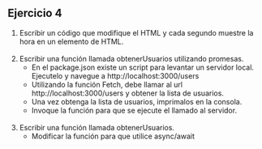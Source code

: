 ## Ejercicio 4

1. Escribir un código que modifique el HTML y cada segundo muestre la hora en un elemento de HTML.
   <br />
   <br />
1. Escribir una función llamada obtenerUsuarios utilizando promesas.
   - En el package.json existe un script para levantar un servidor local. Ejecutelo y navegue a http://localhost:3000/users
   - Utilizando la función Fetch, debe llamar al url http://localhost:3000/users y obtener la lista de usuarios.
   - Una vez obtenga la lista de usuarios, imprimalos en la consola.
   - Invoque la función para que se ejecute el llamado al servidor.
     <br />
     <br />
1. Escribir una función llamada obtenerUsuarios.
   - Modificar la función para que utilice async/await
